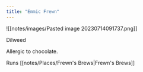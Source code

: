 ```yaml
---
title: "Emmic Frewn"
---
```

![[notes/images/Pasted image 20230714091737.png]]

Dilweed

Allergic to chocolate.

Runs [[notes/Places/Frewn's Brews|Frewn's Brews]]



